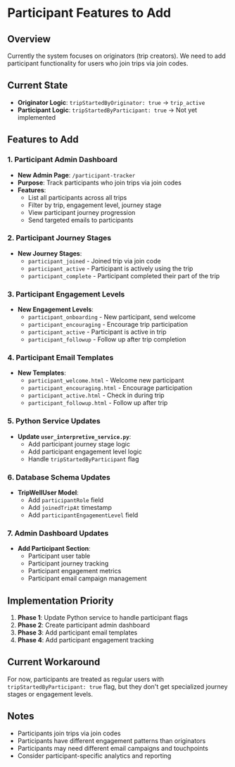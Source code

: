 # Participant Features to Add

## Overview
Currently the system focuses on originators (trip creators). We need to add participant functionality for users who join trips via join codes.

## Current State
- **Originator Logic**: `tripStartedByOriginator: true` → `trip_active`
- **Participant Logic**: `tripStartedByParticipant: true` → Not yet implemented

## Features to Add

### 1. Participant Admin Dashboard
- **New Admin Page**: `/participant-tracker`
- **Purpose**: Track participants who join trips via join codes
- **Features**:
  - List all participants across all trips
  - Filter by trip, engagement level, journey stage
  - View participant journey progression
  - Send targeted emails to participants

### 2. Participant Journey Stages
- **New Journey Stages**:
  - `participant_joined` - Joined trip via join code
  - `participant_active` - Participant is actively using the trip
  - `participant_complete` - Participant completed their part of the trip

### 3. Participant Engagement Levels
- **New Engagement Levels**:
  - `participant_onboarding` - New participant, send welcome
  - `participant_encouraging` - Encourage trip participation
  - `participant_active` - Participant is active in trip
  - `participant_followup` - Follow up after trip completion

### 4. Participant Email Templates
- **New Templates**:
  - `participant_welcome.html` - Welcome new participant
  - `participant_encouraging.html` - Encourage participation
  - `participant_active.html` - Check in during trip
  - `participant_followup.html` - Follow up after trip

### 5. Python Service Updates
- **Update `user_interpretive_service.py`**:
  - Add participant journey stage logic
  - Add participant engagement level logic
  - Handle `tripStartedByParticipant` flag

### 6. Database Schema Updates
- **TripWellUser Model**:
  - Add `participantRole` field
  - Add `joinedTripAt` timestamp
  - Add `participantEngagementLevel` field

### 7. Admin Dashboard Updates
- **Add Participant Section**:
  - Participant user table
  - Participant journey tracking
  - Participant engagement metrics
  - Participant email campaign management

## Implementation Priority
1. **Phase 1**: Update Python service to handle participant flags
2. **Phase 2**: Create participant admin dashboard
3. **Phase 3**: Add participant email templates
4. **Phase 4**: Add participant engagement tracking

## Current Workaround
For now, participants are treated as regular users with `tripStartedByParticipant: true` flag, but they don't get specialized journey stages or engagement levels.

## Notes
- Participants join trips via join codes
- Participants have different engagement patterns than originators
- Participants may need different email campaigns and touchpoints
- Consider participant-specific analytics and reporting

